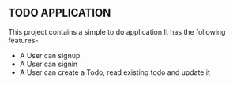 ## TODO APPLICATION

This project contains a simple to do application 
It has the following features-

- A User can signup
- A User can signin
- A User can create a Todo, read existing todo and update it  

